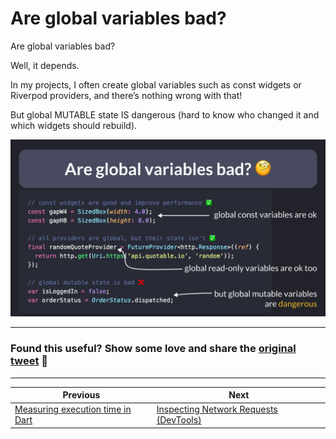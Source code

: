 # Are global variables bad?

Are global variables bad?

Well, it depends.

In my projects, I often create global variables such as const widgets or Riverpod providers, and there’s nothing wrong with that!

But global MUTABLE state IS dangerous (hard to know who changed it and which widgets should rebuild).

![](117.png)

---

### Found this useful? Show some love and share the [original tweet](https://twitter.com/biz84/status/1697598442686554500) 🙏

---

| Previous | Next |
| -------- | ---- |
| [Measuring execution time in Dart](../0116-measure-time/index.md) | [Inspecting Network Requests (DevTools)](../0118-network-view-devtools/index.md) |